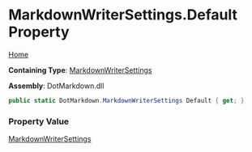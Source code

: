 # MarkdownWriterSettings\.Default Property

[Home](../../../README.md)

**Containing Type**: [MarkdownWriterSettings](../README.md)

**Assembly**: DotMarkdown\.dll

```csharp
public static DotMarkdown.MarkdownWriterSettings Default { get; }
```

### Property Value

[MarkdownWriterSettings](../README.md)

